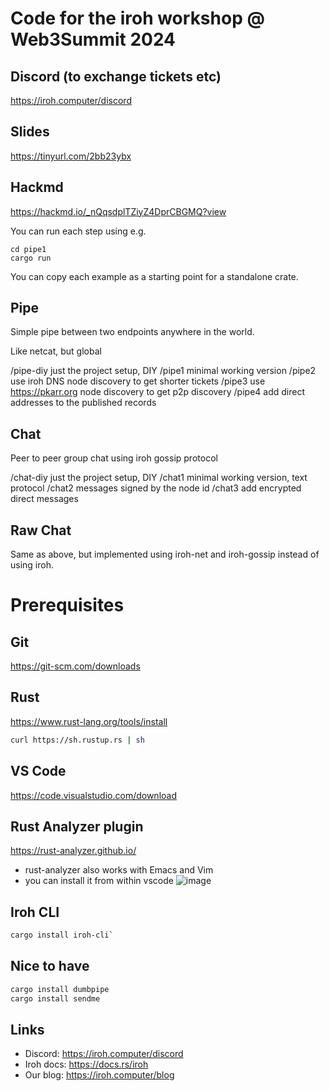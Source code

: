 # Code for the iroh workshop @ Web3Summit 2024

## Discord (to exchange tickets etc)

https://iroh.computer/discord

## Slides

https://tinyurl.com/2bb23ybx

## Hackmd

https://hackmd.io/_nQqsdplTZiyZ4DprCBGMQ?view


You can run each step using e.g.

```
cd pipe1
cargo run
```

You can copy each example as a starting point for a standalone
crate.

## Pipe

Simple pipe between two endpoints anywhere in the world.

Like netcat, but global

/pipe-diy just the project setup, DIY
/pipe1 minimal working version
/pipe2 use iroh DNS node discovery to get shorter tickets
/pipe3 use https://pkarr.org node discovery to get p2p discovery
/pipe4 add direct addresses to the published records

## Chat

Peer to peer group chat using iroh gossip protocol

/chat-diy just the project setup, DIY
/chat1 minimal working version, text protocol
/chat2 messages signed by the node id
/chat3 add encrypted direct messages

## Raw Chat

Same as above, but implemented using iroh-net and iroh-gossip instead of using
iroh.

# Prerequisites

## Git

https://git-scm.com/downloads

## Rust

https://www.rust-lang.org/tools/install
```sh
curl https://sh.rustup.rs | sh
```
## VS Code

https://code.visualstudio.com/download

## Rust Analyzer plugin

https://rust-analyzer.github.io/
- rust-analyzer also works with Emacs and Vim
- you can install it from within vscode
![image](https://hackmd.io/_uploads/HJxLyV6ef0.png)

## Iroh CLI

```sh
cargo install iroh-cli`
```

## Nice to have

```sh    
cargo install dumbpipe
cargo install sendme
```

## Links

- Discord: https://iroh.computer/discord
- Iroh docs: https://docs.rs/iroh
- Our blog: https://iroh.computer/blog
